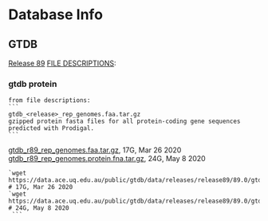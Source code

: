 Database Info
===

## GTDB

[Release 89](https://data.ace.uq.edu.au/public/gtdb/data/releases/release89/89.0/)
[FILE DESCRIPTIONS](https://data.ace.uq.edu.au/public/gtdb/data/releases/release89/89.0/FILE_DESCRIPTIONS):

### gtdb protein
    from file descriptions:
    ```
    gtdb_<release>_rep_genomes.faa.tar.gz 
    gzipped protein fasta files for all protein-coding gene sequences predicted with Prodigal.
    ```
   
   [gtdb_r89_rep_genomes.faa.tar.gz](https://data.ace.uq.edu.au/public/gtdb/data/releases/release89/89.0/gtdb_r89_rep_genomes.faa.tar.gz), 17G, Mar 26 2020
   [gtdb_r89_rep_genomes.protein.fna.tar.gz](https://data.ace.uq.edu.au/public/gtdb/data/releases/release89/89.0/gtdb_r89_rep_genomes.protein.fna.tar.gz), 24G, May 8 2020
   
   ```
   `wget https://data.ace.uq.edu.au/public/gtdb/data/releases/release89/89.0/gtdb_r89_rep_genomes.faa.tar.gz` # 17G, Mar 26 2020
   `wget https://data.ace.uq.edu.au/public/gtdb/data/releases/release89/89.0/gtdb_r89_rep_genomes.protein.fna.tar.gz` # 24G, May 8 2020
    ```
